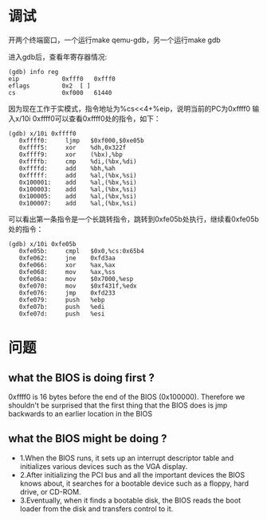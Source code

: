 # 调试
开两个终端窗口，一个运行make qemu-gdb，另一个运行make gdb

进入gdb后，查看年寄存器情况:
```
(gdb) info reg
eip            0xfff0	0xfff0
eflags         0x2	[ ]
cs             0xf000	61440
```
因为现在工作于实模式，指令地址为%cs<<4+%eip，说明当前的PC为0xffff0
输入x/10i 0xffff0可以查看0xffff0处的指令，如下：
```
(gdb) x/10i 0xffff0
   0xffff0:     ljmp   $0xf000,$0xe05b
   0xffff5:     xor    %dh,0x322f
   0xffff9:     xor    (%bx),%bp
   0xffffb:     cmp    %di,(%bx,%di)
   0xffffd:     add    %bh,%ah
   0xfffff:     add    %al,(%bx,%si)
   0x100001:    add    %al,(%bx,%si)
   0x100003:    add    %al,(%bx,%si)
   0x100005:    add    %al,(%bx,%si)
   0x100007:    add    %al,(%bx,%si)
```
可以看出第一条指令是一个长跳转指令，跳转到0xfe05b处执行，继续看0xfe05b处的指令：
```
(gdb) x/10i 0xfe05b
   0xfe05b:     cmpl   $0x0,%cs:0x65b4
   0xfe062:     jne    0xfd3aa
   0xfe066:     xor    %ax,%ax
   0xfe068:     mov    %ax,%ss
   0xfe06a:     mov    $0x7000,%esp
   0xfe070:     mov    $0xf431f,%edx
   0xfe076:     jmp    0xfd233
   0xfe079:     push   %ebp
   0xfe07b:     push   %edi
   0xfe07d:     push   %esi
```
# 问题
## what the BIOS is doing first ?
0xffff0 is 16 bytes before the end of the BIOS (0x100000). 
Therefore we shouldn't be surprised that the first thing that the BIOS does is jmp backwards to an earlier location in the BIOS

## what the BIOS might be doing ?
* 1.When the BIOS runs, it sets up an interrupt descriptor table and initializes various devices such as the VGA display.
* 2.After initializing the PCI bus and all the important devices the BIOS knows about, it searches for a bootable device such as a floppy, hard drive, or CD-ROM. 
* 3.Eventually, when it finds a bootable disk, the BIOS reads the boot loader from the disk and transfers control to it.
